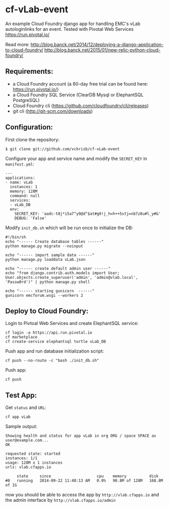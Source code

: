cf-vLab-event
==========
An example Cloud Foundry django app for handling EMC's vLab autologinlinks for an event. Tested with Pivotal Web Services https://run.pivotal.io/ 

Read more:
http://blog.banck.net/2014/12/deploying-a-django-application-to-cloud-foundry/
http://blog.banck.net/2015/01/new-relic-python-cloud-foundry/

Requirements:
-------------
* a Cloud Foundry account (a 60-day free trial can be found here: https://run.pivotal.io/)
* a Cloud Foundry SQL Service (ClearDB Mysql or ElephantSQL PostgreSQL)
* Cloud Foundry cli (https://github.com/cloudfoundry/cli/releases)
* git cli (http://git-scm.com/downloads)

Configuration:
-------------

First clone the repository:

    $ git clone git://github.com/vchrisb/cf-vLab-event

Configure your app and service name and modify the ``SECRET_KEY`` in ``manifest.yml``:

    ---
    applications:
    - name: vLab
      instances: 1
      memory: 128M
      command: null
      services:
      - vLab_DB
      env:
        SECRET_KEY: 'aadc-t8j*i5a7^y9@d^$at#g0!j_h=h++5stj=nb7z8u#l_y#&'
        DEBUG: 'False'

Modify ``init_db.sh`` which will be run once to initialize the DB:

    #!/bin/sh
    echo "------ Create database tables ------"
    python manage.py migrate --noinput
    
    echo "------ import sample data ------"
    python manage.py loaddata vLab.json
    
    echo "------ create default admin user ------"
    echo "from django.contrib.auth.models import User; User.objects.create_superuser('admin', 'admin@vlab.local', 'Passw0rd')" | python manage.py shell

    echo "------ starting gunicorn  ------"
    gunicorn emcforum.wsgi --workers 2

Deploy to Cloud Foundry:
-------------

Login to Pivtoal Web Services and create ElephantSQL service:

    cf login -a https://api.run.pivotal.io
    cf marketplace
    cf create-service elephantsql turtle vLab_DB

Push app and run database initialization script:

    cf push --no-route -c "bash ./init_db.sh"
    
Push app:

    cf push

Test App:
-------------

Get ``status`` and ``URL``:

    cf app vLab
    
Sample output:

    Showing health and status for app vLab in org ORG / space SPACE as user@example.com...
    OK
    
    requested state: started
    instances: 1/1
    usage: 128M x 1 instances
    urls: vlab.cfapps.io
    
         state     since                    cpu    memory          disk
    #0   running   2014-09-22 11:40:13 AM   0.0%   90.8M of 128M   168.8M of 1G


    
now you should be able to access the app by ``http://vlab.cfapps.io``
and the admin interface by ``http://vlab.cfapps.io/admin``
